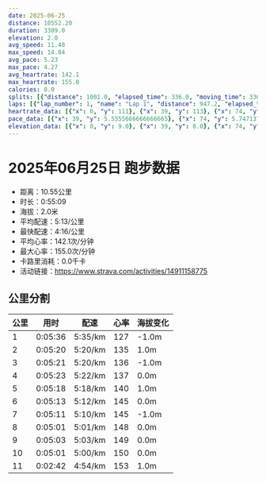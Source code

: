 ```yaml
---
date: 2025-06-25
distance: 10552.20
duration: 3309.0
elevation: 2.0
avg_speed: 11.48
max_speed: 14.04
avg_pace: 5.23
max_pace: 4.27
avg_heartrate: 142.1
max_heartrate: 155.0
calories: 0.0
splits: [{"distance": 1001.0, "elapsed_time": 336.0, "moving_time": 336.0, "average_speed": 2.98, "pace": 5.592852348993288, "average_heartrate": 127.85714285714286, "elevation_difference": -1.0, "split_number": 1}, {"distance": 999.0, "elapsed_time": 320.0, "moving_time": 320.0, "average_speed": 3.12, "pace": 5.341891025641025, "average_heartrate": 135.65, "elevation_difference": 1.0, "split_number": 2}, {"distance": 1001.0, "elapsed_time": 321.0, "moving_time": 321.0, "average_speed": 3.12, "pace": 5.341891025641025, "average_heartrate": 136.6448598130841, "elevation_difference": -1.0, "split_number": 3}, {"distance": 1001.0, "elapsed_time": 323.0, "moving_time": 323.0, "average_speed": 3.1, "pace": 5.376354838709677, "average_heartrate": 137.27244582043343, "elevation_difference": 0.0, "split_number": 4}, {"distance": 998.0, "elapsed_time": 318.0, "moving_time": 318.0, "average_speed": 3.14, "pace": 5.307866242038216, "average_heartrate": 140.04088050314465, "elevation_difference": 1.0, "split_number": 5}, {"distance": 1000.5, "elapsed_time": 313.0, "moving_time": 313.0, "average_speed": 3.2, "pace": 5.208343749999999, "average_heartrate": 145.43450479233226, "elevation_difference": 0.0, "split_number": 6}, {"distance": 1001.5, "elapsed_time": 311.0, "moving_time": 311.0, "average_speed": 3.22, "pace": 5.175993788819875, "average_heartrate": 145.90675241157555, "elevation_difference": -1.0, "split_number": 7}, {"distance": 998.5, "elapsed_time": 301.0, "moving_time": 301.0, "average_speed": 3.32, "pace": 5.020090361445783, "average_heartrate": 148.53820598006644, "elevation_difference": 0.0, "split_number": 8}, {"distance": 1000.5, "elapsed_time": 303.0, "moving_time": 303.0, "average_speed": 3.3, "pace": 5.050515151515151, "average_heartrate": 149.34653465346534, "elevation_difference": 0.0, "split_number": 9}, {"distance": 1001.5, "elapsed_time": 301.0, "moving_time": 301.0, "average_speed": 3.33, "pace": 5.005015015015014, "average_heartrate": 150.80398671096344, "elevation_difference": 0.0, "split_number": 10}, {"distance": 549.7, "elapsed_time": 162.0, "moving_time": 162.0, "average_speed": 3.39, "pace": 4.916430678466076, "average_heartrate": 153.1358024691358, "elevation_difference": 1.0, "split_number": 11}]
laps: [{"lap_number": 1, "name": "Lap 1", "distance": 947.2, "elapsed_time": 318.0, "moving_time": 318.0, "average_speed": 2.98, "pace": 5.592852348993288, "average_heartrate": 126.55555555555556, "max_heartrate": 134, "start_date": "2025-06-25 19:47:04+00:00", "elevation_difference": 0.0}, {"lap_number": 2, "name": "Lap 2", "distance": 958.22, "elapsed_time": 306.0, "moving_time": 306.0, "average_speed": 3.13, "pace": 5.32482428115016, "average_heartrate": 135.2, "max_heartrate": 139, "start_date": "2025-06-25 19:52:24+00:00", "elevation_difference": 0.0}, {"lap_number": 3, "name": "Lap 3", "distance": 962.25, "elapsed_time": 308.0, "moving_time": 308.0, "average_speed": 3.12, "pace": 5.341891025641025, "average_heartrate": 136.33333333333334, "max_heartrate": 141, "start_date": "2025-06-25 19:57:31+00:00", "elevation_difference": 0.0}, {"lap_number": 4, "name": "Lap 4", "distance": 961.38, "elapsed_time": 308.0, "moving_time": 308.0, "average_speed": 3.12, "pace": 5.341891025641025, "average_heartrate": 137.77777777777777, "max_heartrate": 139, "start_date": "2025-06-25 20:02:39+00:00", "elevation_difference": 0.0}, {"lap_number": 5, "name": "Lap 5", "distance": 959.12, "elapsed_time": 310.0, "moving_time": 310.0, "average_speed": 3.09, "pace": 5.3937540453074435, "average_heartrate": 138.22222222222223, "max_heartrate": 143, "start_date": "2025-06-25 20:07:48+00:00", "elevation_difference": 0.0}, {"lap_number": 6, "name": "Lap 6", "distance": 1029.99, "elapsed_time": 321.0, "moving_time": 321.0, "average_speed": 3.21, "pace": 5.192118380062305, "average_heartrate": 145.1, "max_heartrate": 148, "start_date": "2025-06-25 20:12:59+00:00", "elevation_difference": 2.0}, {"lap_number": 7, "name": "Lap 7", "distance": 893.79, "elapsed_time": 277.0, "moving_time": 277.0, "average_speed": 3.23, "pace": 5.159969040247677, "average_heartrate": 145.5, "max_heartrate": 149, "start_date": "2025-06-25 20:18:20+00:00", "elevation_difference": 0.0}, {"lap_number": 8, "name": "Lap 8", "distance": 1028.3, "elapsed_time": 313.0, "moving_time": 313.0, "average_speed": 3.29, "pace": 5.065866261398176, "average_heartrate": 147.9, "max_heartrate": 151, "start_date": "2025-06-25 20:22:58+00:00", "elevation_difference": 0.0}, {"lap_number": 9, "name": "Lap 9", "distance": 957.55, "elapsed_time": 287.0, "moving_time": 287.0, "average_speed": 3.34, "pace": 4.9900299401197605, "average_heartrate": 148.44444444444446, "max_heartrate": 151, "start_date": "2025-06-25 20:28:11+00:00", "elevation_difference": 0.0}, {"lap_number": 10, "name": "Lap 10", "distance": 961.71, "elapsed_time": 291.0, "moving_time": 291.0, "average_speed": 3.3, "pace": 5.050515151515151, "average_heartrate": 150.0, "max_heartrate": 151, "start_date": "2025-06-25 20:32:59+00:00", "elevation_difference": 0.0}, {"lap_number": 11, "name": "Lap 11", "distance": 892.72, "elapsed_time": 263.0, "moving_time": 263.0, "average_speed": 3.39, "pace": 4.916430678466076, "average_heartrate": 152.25, "max_heartrate": 155, "start_date": "2025-06-25 20:37:51+00:00", "elevation_difference": 0.0}]
heartrate_data: [{"x": 0, "y": 111}, {"x": 39, "y": 113}, {"x": 74, "y": 127}, {"x": 109, "y": 132}, {"x": 146, "y": 134}, {"x": 182, "y": 129}, {"x": 216, "y": 133}, {"x": 252, "y": 126}, {"x": 286, "y": 134}, {"x": 320, "y": 132}, {"x": 354, "y": 132}, {"x": 387, "y": 135}, {"x": 422, "y": 135}, {"x": 456, "y": 135}, {"x": 490, "y": 133}, {"x": 523, "y": 139}, {"x": 558, "y": 137}, {"x": 592, "y": 136}, {"x": 625, "y": 138}, {"x": 658, "y": 138}, {"x": 691, "y": 133}, {"x": 726, "y": 133}, {"x": 760, "y": 141}, {"x": 794, "y": 139}, {"x": 828, "y": 139}, {"x": 862, "y": 137}, {"x": 895, "y": 132}, {"x": 929, "y": 135}, {"x": 963, "y": 138}, {"x": 997, "y": 135}, {"x": 1031, "y": 138}, {"x": 1065, "y": 138}, {"x": 1098, "y": 139}, {"x": 1132, "y": 138}, {"x": 1168, "y": 138}, {"x": 1201, "y": 139}, {"x": 1235, "y": 137}, {"x": 1269, "y": 137}, {"x": 1304, "y": 134}, {"x": 1338, "y": 137}, {"x": 1372, "y": 136}, {"x": 1406, "y": 139}, {"x": 1439, "y": 143}, {"x": 1475, "y": 141}, {"x": 1508, "y": 138}, {"x": 1543, "y": 139}, {"x": 1575, "y": 141}, {"x": 1607, "y": 145}, {"x": 1640, "y": 147}, {"x": 1674, "y": 146}, {"x": 1707, "y": 147}, {"x": 1740, "y": 146}, {"x": 1773, "y": 146}, {"x": 1806, "y": 141}, {"x": 1839, "y": 148}, {"x": 1873, "y": 144}, {"x": 1904, "y": 145}, {"x": 1938, "y": 144}, {"x": 1971, "y": 146}, {"x": 2004, "y": 146}, {"x": 2036, "y": 145}, {"x": 2068, "y": 149}, {"x": 2103, "y": 144}, {"x": 2135, "y": 145}, {"x": 2168, "y": 146}, {"x": 2200, "y": 146}, {"x": 2232, "y": 146}, {"x": 2264, "y": 146}, {"x": 2298, "y": 151}, {"x": 2329, "y": 148}, {"x": 2360, "y": 147}, {"x": 2393, "y": 149}, {"x": 2425, "y": 149}, {"x": 2458, "y": 151}, {"x": 2488, "y": 148}, {"x": 2519, "y": 147}, {"x": 2551, "y": 151}, {"x": 2585, "y": 151}, {"x": 2616, "y": 147}, {"x": 2648, "y": 148}, {"x": 2681, "y": 147}, {"x": 2712, "y": 150}, {"x": 2744, "y": 147}, {"x": 2774, "y": 149}, {"x": 2806, "y": 151}, {"x": 2839, "y": 149}, {"x": 2873, "y": 150}, {"x": 2904, "y": 148}, {"x": 2935, "y": 151}, {"x": 2967, "y": 151}, {"x": 3000, "y": 151}, {"x": 3032, "y": 150}, {"x": 3063, "y": 149}, {"x": 3095, "y": 152}, {"x": 3126, "y": 152}, {"x": 3158, "y": 153}, {"x": 3188, "y": 152}, {"x": 3219, "y": 151}, {"x": 3250, "y": 155}, {"x": 3281, "y": 154}]
pace_data: [{"x": 39, "y": 5.5555666666666665}, {"x": 74, "y": 5.747137931034483}, {"x": 109, "y": 5.208343749999999}, {"x": 146, "y": 7.246391304347826}, {"x": 182, "y": 5.376354838709677}, {"x": 216, "y": 5.208343749999999}, {"x": 252, "y": 5.5555666666666665}, {"x": 286, "y": 5.747137931034483}, {"x": 320, "y": 5.5555666666666665}, {"x": 354, "y": 5.208343749999999}, {"x": 387, "y": 5.208343749999999}, {"x": 422, "y": 5.208343749999999}, {"x": 456, "y": 6.6666799999999995}, {"x": 490, "y": 5.5555666666666665}, {"x": 523, "y": 5.050515151515151}, {"x": 558, "y": 5.208343749999999}, {"x": 592, "y": 5.952392857142857}, {"x": 625, "y": 4.901970588235294}, {"x": 658, "y": 5.5555666666666665}, {"x": 691, "y": 5.208343749999999}, {"x": 726, "y": 5.050515151515151}, {"x": 760, "y": 5.747137931034483}, {"x": 794, "y": 5.376354838709677}, {"x": 828, "y": 5.376354838709677}, {"x": 862, "y": 5.050515151515151}, {"x": 895, "y": 5.208343749999999}, {"x": 929, "y": 5.208343749999999}, {"x": 963, "y": 5.208343749999999}, {"x": 997, "y": 5.376354838709677}, {"x": 1031, "y": 5.050515151515151}, {"x": 1065, "y": 5.050515151515151}, {"x": 1098, "y": 5.208343749999999}, {"x": 1132, "y": 5.208343749999999}, {"x": 1168, "y": 5.5555666666666665}, {"x": 1201, "y": 5.376354838709677}, {"x": 1235, "y": 5.5555666666666665}, {"x": 1269, "y": 5.376354838709677}, {"x": 1304, "y": 5.208343749999999}, {"x": 1338, "y": 5.952392857142857}, {"x": 1372, "y": 5.5555666666666665}, {"x": 1406, "y": 5.376354838709677}, {"x": 1439, "y": 4.901970588235294}, {"x": 1475, "y": 6.944458333333333}, {"x": 1508, "y": 4.901970588235294}, {"x": 1543, "y": 5.376354838709677}, {"x": 1575, "y": 4.901970588235294}, {"x": 1607, "y": 5.050515151515151}, {"x": 1640, "y": 5.208343749999999}, {"x": 1674, "y": 5.050515151515151}, {"x": 1707, "y": 4.761914285714285}, {"x": 1740, "y": 5.5555666666666665}, {"x": 1773, "y": 6.6666799999999995}, {"x": 1806, "y": 5.208343749999999}, {"x": 1839, "y": 5.208343749999999}, {"x": 1873, "y": 5.208343749999999}, {"x": 1904, "y": 5.208343749999999}, {"x": 1938, "y": 5.5555666666666665}, {"x": 1971, "y": 5.208343749999999}, {"x": 2004, "y": 4.761914285714285}, {"x": 2036, "y": 5.376354838709677}, {"x": 2068, "y": 4.761914285714285}, {"x": 2103, "y": 5.208343749999999}, {"x": 2135, "y": 5.376354838709677}, {"x": 2168, "y": 5.208343749999999}, {"x": 2200, "y": 5.208343749999999}, {"x": 2232, "y": 5.050515151515151}, {"x": 2264, "y": 5.050515151515151}, {"x": 2298, "y": 4.761914285714285}, {"x": 2329, "y": 4.901970588235294}, {"x": 2360, "y": 4.761914285714285}, {"x": 2393, "y": 4.761914285714285}, {"x": 2425, "y": 5.050515151515151}, {"x": 2458, "y": 5.050515151515151}, {"x": 2488, "y": 4.761914285714285}, {"x": 2519, "y": 5.050515151515151}, {"x": 2551, "y": 4.761914285714285}, {"x": 2585, "y": 5.5555666666666665}, {"x": 2616, "y": 5.050515151515151}, {"x": 2648, "y": 5.208343749999999}, {"x": 2681, "y": 4.761914285714285}, {"x": 2712, "y": 5.208343749999999}, {"x": 2744, "y": 4.629638888888889}, {"x": 2774, "y": 4.761914285714285}, {"x": 2806, "y": 5.050515151515151}, {"x": 2839, "y": 4.629638888888889}, {"x": 2873, "y": 5.747137931034483}, {"x": 2904, "y": 5.050515151515151}, {"x": 2935, "y": 4.901970588235294}, {"x": 2967, "y": 4.901970588235294}, {"x": 3000, "y": 5.208343749999999}, {"x": 3032, "y": 5.050515151515151}, {"x": 3063, "y": 5.050515151515151}, {"x": 3095, "y": 4.901970588235294}, {"x": 3126, "y": 4.761914285714285}, {"x": 3158, "y": 5.747137931034483}, {"x": 3188, "y": 4.504513513513513}, {"x": 3219, "y": 5.050515151515151}, {"x": 3250, "y": 4.504513513513513}, {"x": 3281, "y": 5.208343749999999}]
elevation_data: [{"x": 0, "y": 9.0}, {"x": 39, "y": 8.0}, {"x": 74, "y": 8.0}, {"x": 109, "y": 8.0}, {"x": 146, "y": 8.0}, {"x": 182, "y": 8.0}, {"x": 216, "y": 8.0}, {"x": 252, "y": 8.0}, {"x": 286, "y": 8.0}, {"x": 320, "y": 8.0}, {"x": 354, "y": 8.0}, {"x": 387, "y": 8.0}, {"x": 422, "y": 8.0}, {"x": 456, "y": 9.0}, {"x": 490, "y": 8.0}, {"x": 523, "y": 8.0}, {"x": 558, "y": 9.0}, {"x": 592, "y": 9.0}, {"x": 625, "y": 9.0}, {"x": 658, "y": 9.0}, {"x": 691, "y": 8.0}, {"x": 726, "y": 8.0}, {"x": 760, "y": 9.0}, {"x": 794, "y": 8.0}, {"x": 828, "y": 9.0}, {"x": 862, "y": 9.0}, {"x": 895, "y": 9.0}, {"x": 929, "y": 9.0}, {"x": 963, "y": 9.0}, {"x": 997, "y": 9.0}, {"x": 1031, "y": 8.0}, {"x": 1065, "y": 8.0}, {"x": 1098, "y": 8.0}, {"x": 1132, "y": 8.0}, {"x": 1168, "y": 9.0}, {"x": 1201, "y": 9.0}, {"x": 1235, "y": 9.0}, {"x": 1269, "y": 9.0}, {"x": 1304, "y": 8.0}, {"x": 1338, "y": 8.0}, {"x": 1372, "y": 8.0}, {"x": 1406, "y": 8.0}, {"x": 1439, "y": 8.0}, {"x": 1475, "y": 9.0}, {"x": 1508, "y": 9.0}, {"x": 1543, "y": 9.0}, {"x": 1575, "y": 9.0}, {"x": 1607, "y": 9.0}, {"x": 1640, "y": 9.0}, {"x": 1674, "y": 8.0}, {"x": 1707, "y": 9.0}, {"x": 1740, "y": 9.0}, {"x": 1773, "y": 9.0}, {"x": 1806, "y": 9.0}, {"x": 1839, "y": 9.0}, {"x": 1873, "y": 9.0}, {"x": 1904, "y": 9.0}, {"x": 1938, "y": 9.0}, {"x": 1971, "y": 9.0}, {"x": 2004, "y": 9.0}, {"x": 2036, "y": 9.0}, {"x": 2068, "y": 9.0}, {"x": 2103, "y": 8.0}, {"x": 2135, "y": 8.0}, {"x": 2168, "y": 8.0}, {"x": 2200, "y": 8.0}, {"x": 2232, "y": 8.0}, {"x": 2264, "y": 8.0}, {"x": 2298, "y": 8.0}, {"x": 2329, "y": 8.0}, {"x": 2360, "y": 9.0}, {"x": 2393, "y": 8.0}, {"x": 2425, "y": 8.0}, {"x": 2458, "y": 9.0}, {"x": 2488, "y": 8.0}, {"x": 2519, "y": 8.0}, {"x": 2551, "y": 9.0}, {"x": 2585, "y": 9.0}, {"x": 2616, "y": 9.0}, {"x": 2648, "y": 9.0}, {"x": 2681, "y": 9.0}, {"x": 2712, "y": 9.0}, {"x": 2744, "y": 9.0}, {"x": 2774, "y": 9.0}, {"x": 2806, "y": 9.0}, {"x": 2839, "y": 8.0}, {"x": 2873, "y": 8.0}, {"x": 2904, "y": 9.0}, {"x": 2935, "y": 8.0}, {"x": 2967, "y": 9.0}, {"x": 3000, "y": 9.0}, {"x": 3032, "y": 9.0}, {"x": 3063, "y": 8.0}, {"x": 3095, "y": 8.0}, {"x": 3126, "y": 8.0}, {"x": 3158, "y": 8.0}, {"x": 3188, "y": 8.0}, {"x": 3219, "y": 9.0}, {"x": 3250, "y": 9.0}, {"x": 3281, "y": 9.0}]
---
```


# 2025年06月25日 跑步数据

- 距离：10.55公里
- 时长：0:55:09
- 海拔：2.0米
- 平均配速：5:13/公里
- 最快配速：4:16/公里
- 平均心率：142.1次/分钟
- 最大心率：155.0次/分钟
- 卡路里消耗：0.0千卡
- 活动链接：https://www.strava.com/activities/14911158775

## 公里分割

| 公里 | 用时 | 配速 | 心率 | 海拔变化 |
|------|------|------|------|------|
| 1 | 0:05:36 | 5:35/km | 127 | -1.0m |
| 2 | 0:05:20 | 5:20/km | 135 | 1.0m |
| 3 | 0:05:21 | 5:20/km | 136 | -1.0m |
| 4 | 0:05:23 | 5:22/km | 137 | 0.0m |
| 5 | 0:05:18 | 5:18/km | 140 | 1.0m |
| 6 | 0:05:13 | 5:12/km | 145 | 0.0m |
| 7 | 0:05:11 | 5:10/km | 145 | -1.0m |
| 8 | 0:05:01 | 5:01/km | 148 | 0.0m |
| 9 | 0:05:03 | 5:03/km | 149 | 0.0m |
| 10 | 0:05:01 | 5:00/km | 150 | 0.0m |
| 11 | 0:02:42 | 4:54/km | 153 | 1.0m |

